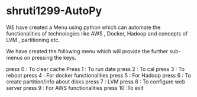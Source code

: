 # shruti1299-AutoPy
WE have created a Menu using python which can automate the functionalities of technologies like AWS , Docker, Hadoop and concepts of LVM , partitioning etc.

We have created the following menu which will provide the further sub-menus on pressing the keys.

   press 0 : To clear cache
   Press 1 : To run date
   press 2 : To cal 
   press 3 : To reboot
   press 4 : For docker functionalities
   press 5 : For Hadoop 
   press 6 : To create partition/info about disks
   press 7 : LVM
   press 8 : To configure web server
   press 9 : For AWS functionalities
   press 10 :To exit
